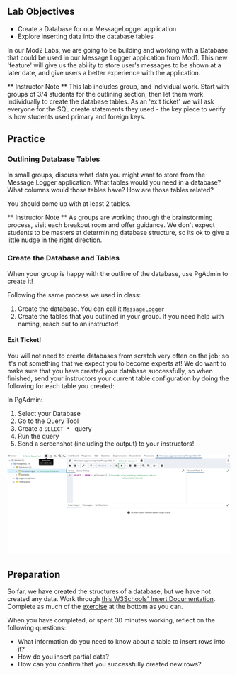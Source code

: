 ## Lab Objectives
* Create a Database for our MessageLogger application
* Explore inserting data into the database tables

In our Mod2 Labs, we are going to be building and working with a Database that could be used in our Message Logger application from Mod1.  This new 'feature' will give us the ability to store user's messages to be shown at a later date, and give users a better experience with the application.

** Instructor Note **  This lab includes group, and individual work.  Start with groups of 3/4 students for the outlining section, then let them work individually to create the database tables.  As an 'exit ticket' we will ask everyone for the SQL create statements they used - the key piece to verify is how students used primary and foreign keys.


## Practice
### Outlining Database Tables

In small groups, discuss what data you might want to store from the Message Logger application.  What tables would you need in a database?  What columns would those tables have?  How are those tables related?

You should come up with at least 2 tables.

** Instructor Note ** As groups are working through the brainstorming process, visit each breakout room and offer guidance.  We don't expect students to be masters at determining database structure, so its ok to give a little nudge in the right direction.

### Create the Database and Tables

When your group is happy with the outline of the database, use PgAdmin to create it!

Following the same process we used in class:
1. Create the database.  You can call it `MessageLogger`
2. Create the tables that you outlined in your group.  If you need help with naming, reach out to an instructor!

#### Exit Ticket!
You will not need to create databases from scratch very often on the job; so it's not something that we expect you to become experts at!  We do want to make sure that you have created your database successfully, so when finished, send your instructors your current table configuration by doing the following for each table you created:

In PgAdmin:
1. Select your Database
2. Go to the Query Tool
3. Create a `SELECT * ` query
4. Run the query
5. Send a screenshot (including the output) to your instructors!

![](/Mod2/Images/Week1/ExitTicket.png)

## Preparation

So far, we have created the structures of a database, but we have not created any data.  Work through [this W3Schools' Insert Documentation](https://www.w3schools.com/sql/sql_insert.asp).  Complete as much of the [exercise](https://www.w3schools.com/sql/exercise.asp?filename=exercise_insert1) at the bottom as you can.

When you have completed, or spent 30 minutes working, reflect on the following questions:
* What information do you need to know about a table to insert rows into it?
* How do you insert partial data?
* How can you confirm that you successfully created new rows?





